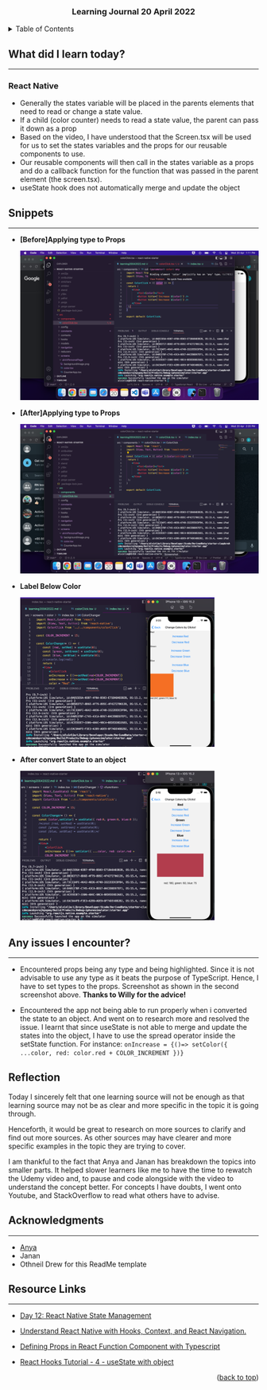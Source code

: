<div id="top"></div>

<br />

<h3 align="center">Learning Journal 20 April 2022</h3>

<!-- TABLE OF CONTENTS -->
<details>
  <summary>Table of Contents</summary>
  <ul>
    <li><a href="#what-did-i-learn-today">What did I learn today?</a></li>
    <li><a href="#snippets">Snippets</a></li>
    <li><a href="#any-issues-i-encounter">Any issues I encounter?</a></li>
    <li><a href="#reflection">Reflection</a></li>
    <li><a href="#acknowledgments">Acknowledgments</a></li>
    <li><a href="#resource-links">Resource Links</a></li>
      </ul>
     
</details>

<!-- ABOUT THE PROJECT -->
## What did I learn today? ##
----
<!-- Type what you learnt here -->
### React Native ###
  - Generally the states variable will be placed in the parents elements that need to read or change a state value.
  - If a child (color counter) needs to read a state value, the parent can pass it down as a prop
  - Based on the video, I have understood that the Screen.tsx will be used for us to set the states variables and the props for our reusable components to use.
  - Our reusable components will then call in the states variable as a props and do a callback function for the function that was passed in the parent element (the screen.tsx).
  - useState hook does not automatically merge and update the object

## Snippets ##
----
<!-- You can attach snippets of your end product here -->  
  - **[Before]Applying type to Props**

    <img src = './img/highlight.png' height = '300' />
  
  - **[After]Applying type to Props**

    <img src = './img/highlightAfter.png' height = '300' />

  - **Label Below Color**

    <img src = './img/labelBelowColor.png' height = '300' />

  - **After convert State to an object**

    <img src = './img/statesObject.png' height = '300' />

## Any issues I encounter? ##
----
<!-- Type Your Issues Faced today Here -->
  - Encountered props being any type and being highlighted. Since it is not advisable to use any type as it beats the purpose of TypeScript. Hence, I have to set types to the props. 
  Screenshot as shown in the second screenshot above. 
  **Thanks to Willy for the advice!**

  - Encountered the app not being able to run properly when i converted the state to an object. And went on to research more and resolved the issue. I learnt that since useState is not able to merge and update the states into the object, I have to use the spread operator inside the setState function.
  For instance: `onIncrease = {()=> setColor({ ...color, red: color.red + COLOR_INCREMENT })}`

## Reflection ##
<!-- Reflection here -->
Today I sincerely felt that one learning source will not be enough as that learning source may not be as clear and more specific in the topic it is going through.

Henceforth, it would be great to research on more sources to clarify and find out more sources. As other sources may have clearer and more specific examples in the topic they are trying to cover.

I am thankful to the fact that Anya and Janan has breakdown the topics into smaller parts. It helped slower learners like me to have the time to rewatch the Udemy video and, to pause and code alongside with the video to understand the concept better. For concepts I have doubts, I went onto Youtube, and StackOverflow to read what others have to advise.

<!-- ACKNOWLEDGMENTS -->
## Acknowledgments ##
----
* [Anya](https://github.com/huanganya/react-native-starter)
* Janan
* Othneil Drew for this ReadMe template

<!-- Resource Links -->
## Resource Links ##
----
* [Day 12: React Native State Management](https://docs.google.com/document/d/1BL3dsmubQsmnpAQhi0fTYJIMz8O4lv69ROukn39dsuc/edit#)

* [Understand React Native with Hooks, Context, and React Navigation.](https://nlbsg.udemy.com/course/the-complete-react-native-and-redux-course/learn/lecture/15706480#overview)

* [Defining Props in React Function Component with Typescript](https://www.pluralsight.com/guides/defining-props-in-react-function-component-with-typescript)

* [React Hooks Tutorial - 4 - useState with object](https://www.youtube.com/watch?v=-3lL8oyev9w)

<p align="right">(<a href="#top">back to top</a>)</p>

